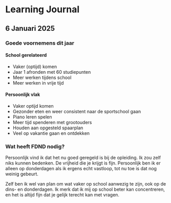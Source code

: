 # Learning Journal

## 6 Januari 2025

### Goede voornemens dit jaar

#### School gerelateerd

* Vaker (optijd) komen
* Jaar 1 afronden met 60 studiepunten
* Meer werken tijdens school
* Meer werken in vrije tijd

#### Persoonlijk vlak

* Vaker optijd komen
* Gezonder eten en weer consistent naar de sportschool gaan
* Piano leren spelen
* Meer tijd spenderen met grootouders
* Houden aan opgesteld spaarplan
* Veel op vakantie gaan en ontdekken

### Wat heeft FDND nodig?

Persoonlijk vind ik dat het nu goed geregeld is bij de opleiding. Ik zou zelf niks kunnen bedenken. De vrijheid die je krijgt is fijn. Persoonlijk ben ik er alleen op donderdagen als ik ergens echt vastloop, tot nu toe is dat nog weinig gebeurt. 

Zelf ben ik wel van plan om wat vaker op school aanwezig te zijn, ook op de dins- en donderdagen. Ik merk dat ik mij op school beter kan concentreren, en het is altijd fijn dat je gelijk terecht kan met vragen.
